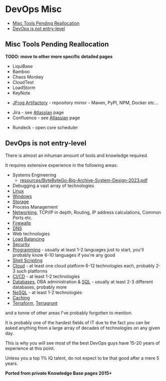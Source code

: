 # DevOps Misc

<!-- INDEX_START -->

- [Misc Tools Pending Reallocation](#misc-tools-pending-reallocation)
- [DevOps is not entry-level](#devops-is-not-entry-level)

<!-- INDEX_END -->

## Misc Tools Pending Reallocation

**TODO: move to other more specific detailed pages**

- LiquiBase
- Bamboo
- Chaos Monkey
- CloudTest
- LoadStorm
- KeyNote

<!-- -->

- [JFrog Artifactory](artifactory.md) - repository mirror -  Maven, PyPI, NPM, Docker etc...

<!-- -->

- Jira - see [Atlassian](atlassian.md) page
- Confluence - see [Atlassian](atlassian.md) page

<!-- -->

- Rundeck - open core scheduler

## DevOps is not entry-level

There is almost an inhuman amount of tools and knowledge required.

It requires extensive experience in the following areas:

- Systems Engineering
  - [resources/ByteByteGo-Big-Archive-System-Design-2023.pdf](resources/ByteByteGo-Big-Archive-System-Design-2023.pdf)
- Debugging a vast array of technologies
- [Linux](linux.md)
- [Windows](windows.md)
- [Storage](storage.md)
- Process Management
- [Networking](networking.md), TCP/IP in depth, Routing, IP address calculations, Common Ports etc.
- [Firewalls](firewalls.md)
- [DNS](dns.md)
- Web technologies
- [Load Balancing](loadbalancing.md)
- [Security](security.md)
- [Programming](programming.md) - usually at least 1-2 languages just to start, you'll probably know 6-10 languages
  if you're any good
- [Shell Scripting](shell.md)
- [Cloud](cloud.md) - at least one cloud platform 6-12 technologies each, probably 2-3 such platforms
- [CI/CD](ci-cd.md) - at least 1-2 technologies
- [Databases](databases.md), DBA administration & [SQL](sql.md) - usually at least 2-3 different databases, probably more
- [NoSQL](README.md#nosql) - at least 1-2 technologies
- [Caching](README.md#caching)
- [Terraform](terraform.md), [Terragrunt](terragrunt.md)

and a tonne of other areas I've probably forgotten to mention.

It is probably one of the hardest fields of IT due to the fact you can be asked anything from a large array of
decades of technologies on any given day.

This is why you will see most of the best DevOps guys have 15-20 years of experience at this point.

Unless you a top 1% IQ talent, do not expect to be that good after a mere 5 years.

**Ported from private Knowledge Base pages 2015+**

